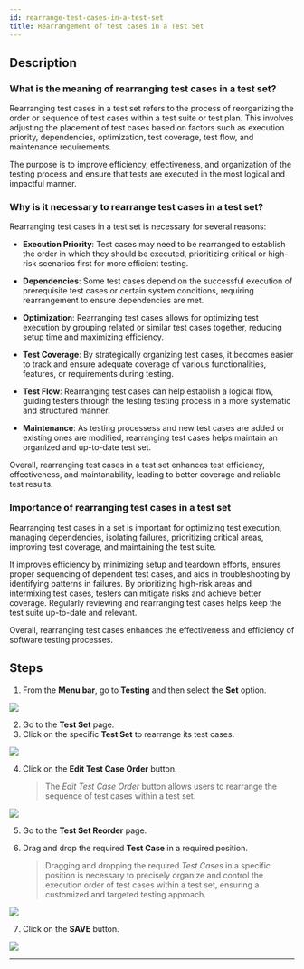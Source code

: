 ```yaml
---
id: rearrange-test-cases-in-a-test-set
title: Rearrangement of test cases in a Test Set
---
```


## Description

### What is the meaning of rearranging test cases in a test set?

Rearranging test cases in a test set refers to the process of reorganizing the order or sequence of test cases within a test suite or test plan. This involves adjusting the placement of test cases based on factors such as execution priority, dependencies, optimization, test coverage, test flow, and maintenance requirements.

The purpose is to improve efficiency, effectiveness, and organization of the testing process and ensure that tests are executed in the most logical and impactful manner.

### Why is it necessary to rearrange test cases in a test set?

Rearranging test cases in a test set is necessary for several reasons:

* **Execution Priority**: Test cases may need to be rearranged to establish the order in which they should be executed, prioritizing critical or high-risk scenarios first for more efficient testing.

* **Dependencies**: Some test cases depend on the successful execution of prerequisite test cases or certain system conditions, requiring rearrangement to ensure dependencies are met.

* **Optimization**: Rearranging test cases allows for optimizing test execution by grouping related or similar test cases together, reducing setup time and maximizing efficiency.

* **Test Coverage**: By strategically organizing test cases, it becomes easier to track and ensure adequate coverage of various functionalities, features, or requirements during testing.

* **Test Flow**: Rearranging test cases can help establish a logical flow, guiding testers through the testing testing process in a more systematic and structured manner.

* **Maintenance**: As testing processess and new test cases are added or existing ones are modified, rearranging test cases helps maintain an organized and up-to-date test set.

Overall, rearranging test cases in a test set enhances test efficiency, effectiveness, and maintanability, leading to better coverage and reliable test results.

### Importance of rearranging test cases in a test set

Rearranging test cases in a set is important for optimizing test execution, managing dependencies, isolating failures, prioritizing critical areas, improving test coverage, and maintaining the test suite.

It improves efficiency by minimizing setup and teardown efforts, ensures proper sequencing of dependent test cases, and aids in troubleshooting by identifying patterns in failures. By prioritizing high-risk areas and intermixing test cases, testers can mitigate risks and achieve better coverage. Regularly reviewing and rearranging test cases helps keep the test suite up-to-date and relevant.

Overall, rearranging test cases enhances the effectiveness and efficiency of software testing processes.


## Steps

1. From the **Menu bar**, go to **Testing** and then select the **Set** option.

![](/img/how-tos/how-to-rearrange-test-cases-in-a-set/set-test.png)

2. Go to the **Test Set** page.
3. Click on the specific **Test Set** to rearrange its test cases.

![](/img/how-tos/how-to-rearrange-test-cases-in-a-set/test-set.png)

4. Click on the **Edit Test Case Order** button.
   > The *Edit Test Case Order* button allows users to rearrange the sequence of test cases within a test set.

![](/img/how-tos/how-to-rearrange-test-cases-in-a-set/edit-order.png)

5. Go to the **Test Set Reorder** page.

6. Drag and drop the required **Test Case** in a required position.
   > Dragging and dropping the required *Test Cases* in a specific position is necessary to precisely organize and control the execution order of test cases within a test set, ensuring a customized and targeted testing approach.

![](/img/how-tos/how-to-rearrange-test-cases-in-a-set/set-reorder.png)

7. Click on the **SAVE** button.

![](/img/how-tos/how-to-rearrange-test-cases-in-a-set/save-reorder.png)

---